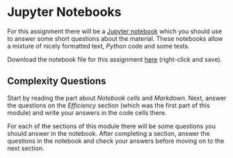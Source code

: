
# Jupyter Notebooks

For this assignment there will be a [Jupyter notebook](http://jupyter.org/)
which you should use to answer some short questions about the material. These
notebooks allow a mixture of nicely formatted text, *Python* code and some
tests.

<!-- First, you should use the `conda` option option to install *Jupyter* too:

    conda install -c conda-forge jupyterlab

If you didn't install *Python* using *Anaconda*, follow the *Jupyter* installation instructions [here](https://jupyter.org/install). -->

Download the notebook file for this assignment [here](notebook/module_5_questions.ipynb)
(right-click and save).

<!-- ## Getting Started

In your terminal, navigate to the directory where you placed the file for the
assignment and run the command

    jupyter notebook

This will print some information about the *Notebook* server in your console,
and open a web browser to the URL of the web application. By default this is
[http://127.0.0.1:8888](http://127.0.0.1:8888). Note that *127.0.0.1* is the
home ip-adress, so this is now a webpage running on your own computer!

This first page shows the dashboard, which lists the notebooks available in the
current directory. You can create new notebooks from the dashboard with the
`New` button (select *Python 3* notebook), or open existing ones. Creating a
new notebook will create a new file `Untitled1.ipynb`. The extension `.ipynb`
indicates it is a notebook file, you can rename the file to something more
descriptive at the top of the page. -->


## Complexity Questions
<!--
Now open the downloaded notebook *module_5_questions.ipynb* by navigating to
the correct folder in your webbrowser and selecting the file. The rest of the
assignment instructions will be in the notebook. -->

Start by reading the part about *Notebook cells* and *Markdown*. Next, answer
the questions on the *Efficiency* section (which was the first part of this
module) and write your answers in the code cells there.

For each of the sections of this module there will be some questions you should
answer in the notebook. After completing a section, answer the questions in the
notebook and check your answers before moving on to the next section.
